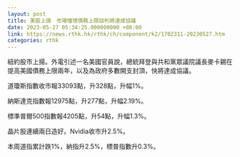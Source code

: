 ```yaml
---
layout: post
title: 美股上揚　市場憧憬債務上限談判將達成協議
date: 2023-05-27 05:34:25.000000000 +08:00
link: https://news.rthk.hk/rthk/ch/component/k2/1702311-20230527.htm
categories: rthk
---
```


紐約股市上揚。外電引述一名美國官員說，總統拜登與共和黨眾議院議長麥卡錫在提高美國債務上限兩年，以及為政府多數開支封頂，快將達成協議。

道瓊斯指數收市報33093點，升328點，升幅1%。

納斯達克指數報12975點，升277點，升幅2.19%。

標準普爾500指數報4205點，升54點，升幅1.3%。

晶片股連續兩日造好。Nvidia收市升2.5%。

本周道指累計跌1%，納指升2.5%，標普指數升0.3%。
